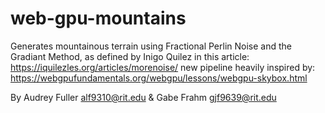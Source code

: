 # web-gpu-mountains
Generates mountainous terrain using Fractional Perlin Noise and the Gradiant Method, 
as defined by Inigo Quilez in this article: https://iquilezles.org/articles/morenoise/
new pipeline heavily inspired by: https://webgpufundamentals.org/webgpu/lessons/webgpu-skybox.html

By Audrey Fuller <alf9310@rit.edu> & Gabe Frahm <gjf9639@rit.edu>